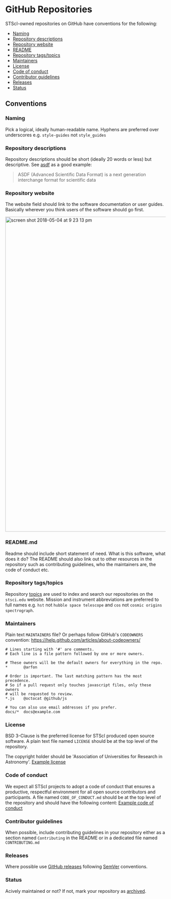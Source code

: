# GitHub Repositories

STScI-owned repositories on GitHub have conventions for the following:

- [Naming](#naming)
- [Repository descriptions](#repository-descriptions)
- [Repository website](#repository-website)
- [README](#readmemd)
- [Repository tags/topics](#tagstopics)
- [Maintainers](#maintainers)
- [License](#license)
- [Code of conduct](#code-of-conduct)
- [Contributor guidelines](#contributor-guidelines)
- [Releases](#releases)
- [Status](#status)

## Conventions

### Naming

Pick a logical, ideally human-readable name. Hyphens are preferred over underscores e.g. `style-guides` not `style_guides`

### Repository descriptions

Repository descriptions should be short (ideally 20 words or less) but descriptive. See [asdf](https://github.com/spacetelescope/asdf) as a good example:

> ASDF (Advanced Scientific Data Format) is a next generation interchange format for scientific data

### Repository website

The website field should link to the software documentation or user guides. Basically wherever you think users of the software should go first.

<img width="987" alt="screen shot 2018-05-04 at 9 23 13 pm" src="https://user-images.githubusercontent.com/4483/39658373-735f7614-4fe1-11e8-87d3-4debdde0cc90.png">

### README.md

Readme should include short statement of need. What is this software, what does it do? The README should also link out to other resources in the repository such as contributing guidelines, who the maintainers are, the code of conduct etc.

### Repository tags/topics

Repository [topics](https://help.github.com/articles/about-topics/) are used to index and search our repositories on the `stsci.edu` website. Mission and instrument abbreviations are preferred to full names e.g. `hst` not `hubble space telescope` and `cos` not `cosmic origins spectrograph`.

### Maintainers

Plain text `MAINTAINERS` file? Or perhaps follow GitHub's `CODEOWNERS` convention: https://help.github.com/articles/about-codeowners/

```
# Lines starting with '#' are comments.
# Each line is a file pattern followed by one or more owners.

# These owners will be the default owners for everything in the repo.
*       @arfon

# Order is important. The last matching pattern has the most precedence.
# So if a pull request only touches javascript files, only these owners
# will be requested to review.
*.js    @octocat @github/js

# You can also use email addresses if you prefer.
docs/*  docs@example.com

```

### License

BSD 3-Clause is the preferred license for STScI produced open source software. A plain text file named `LICENSE` should be at the top level of the repository.

The copyright holder should be 'Association of Universities for Research in Astronomy'. [Example license](https://github.com/spacetelescope/style-guides/blob/34f843451363191518ed3294e8f2d734e6a4f04e/templates/LICENSE.md)

### Code of conduct

We expect all STScI projects to adopt a code of conduct that ensures a productive, respectful environment for all open source contributors and participants. A file named `CODE_OF_CONDUCT.md` should be at the top level of the repository and should have the following content: [Example code of conduct](https://github.com/spacetelescope/style-guides/blob/75d52647344f85527d9b60b6bf38bde46d30e2b2/templates/CODE_OF_CONDUCT.md)

### Contributor guidelines

When possible, include contributing guidelines in your repository either as a section named `Contributing` in the README or in a dedicated file named `CONTRIBUTING.md`

### Releases

Where possible use [GitHub releases](https://help.github.com/articles/creating-releases/) following [SemVer](https://semver.org/) conventions.

### Status

Acively maintained or not? If not, mark your repository as [archived](https://help.github.com/articles/archiving-repositories/).
